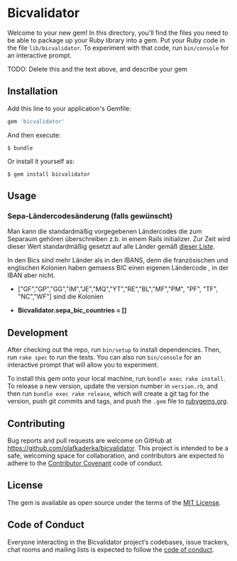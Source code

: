 # Bicvalidator

Welcome to your new gem! In this directory, you'll find the files you need to be able to package up your Ruby library into a gem. Put your Ruby code in the file `lib/bicvalidator`. To experiment with that code, run `bin/console` for an interactive prompt.

TODO: Delete this and the text above, and describe your gem

## Installation

Add this line to your application's Gemfile:

```ruby
gem 'bicvalidator'
```

And then execute:

    $ bundle

Or install it yourself as:

    $ gem install bicvalidator

## Usage

### Sepa-Ländercodesänderung (falls gewünscht)
Man kann die standardmäßig vorgegebenen Ländercodes die zum Separaum gehören überschreiben z.b. in einem Rails initializer.
Zur Zeit wird dieser Wert standardmäßig gesetzt auf alle Länder gemäß [dieser Liste](https://wiki.xmldation.com/Support/EPC/List_of_SEPA_countries).

In den Bics sind mehr Länder als in den IBANS, denn die französischen und englischen Kolonien haben gemaess BIC einen eigenen Ländercode , in der IBAN aber nicht. 
* ["GF","GP","GG","IM","JE","MQ","YT","RE","BL","MF","PM", "PF", "TF", "NC","WF"] sind die Kolonien

* **Bicvalidator.sepa_bic_countries = []**



## Development

After checking out the repo, run `bin/setup` to install dependencies. Then, run `rake spec` to run the tests. You can also run `bin/console` for an interactive prompt that will allow you to experiment.

To install this gem onto your local machine, run `bundle exec rake install`. To release a new version, update the version number in `version.rb`, and then run `bundle exec rake release`, which will create a git tag for the version, push git commits and tags, and push the `.gem` file to [rubygems.org](https://rubygems.org).

## Contributing

Bug reports and pull requests are welcome on GitHub at https://github.com/olafkaderka/bicvalidator. This project is intended to be a safe, welcoming space for collaboration, and contributors are expected to adhere to the [Contributor Covenant](http://contributor-covenant.org) code of conduct.

## License

The gem is available as open source under the terms of the [MIT License](http://opensource.org/licenses/MIT).

## Code of Conduct

Everyone interacting in the Bicvalidator project’s codebases, issue trackers, chat rooms and mailing lists is expected to follow the [code of conduct](https://github.com/olafkaderka/bicvalidator/blob/master/CODE_OF_CONDUCT.md).
